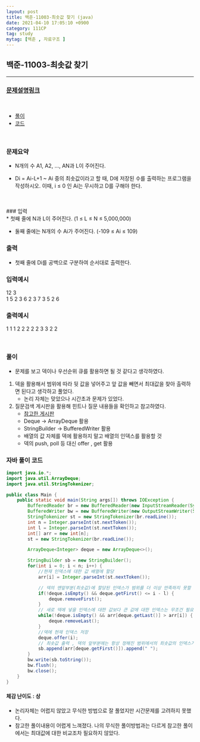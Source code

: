 ```yaml
---
layout: post
title: 백준-11003-최솟값 찾기 (java)
date: 2021-04-10 17:05:10 +0900
category: 111CP
tag: study
mytag: [백준 , 자료구조 ]
---
```


## 백준-11003-최솟값 찾기

---
### [문제설명링크   ](https://www.acmicpc.net/problem/11003)
<br>  
  
* [풀이](#나의-풀이)
* [코드](#자바-풀이-코드)  

<br>  

### 문제요약 

* N개의 수 A1, A2, ..., AN과 L이 주어진다.

* Di = Ai-L+1 ~ Ai 중의 최솟값이라고 할 때, D에 저장된 수를 출력하는 프로그램을 작성하시오. 이때, i ≤ 0 인 Ai는 무시하고 D를 구해야 한다.  

<br>  


<br>
### 입력<br>
* 첫째 줄에 N과 L이 주어진다. (1 ≤ L ≤ N ≤ 5,000,000)

* 둘째 줄에는 N개의 수 Ai가 주어진다. (-109 ≤ Ai ≤ 109)

### 출력  <br>   

* 첫째 줄에 Di를 공백으로 구분하여 순서대로 출력한다.



### 입력예시<br>  

12 3<br>
1 5 2 3 6 2 3 7 3 5 2 6<br>

### 출력예시<br>    

1 1 1 2 2 2 2 2 3 3 2 2<br> 

 

<br>

### 풀이<br>

* 문제를 보고 덱이나 우선순위 큐를 활용하면 될 것 같다고 생각하였다.

1. 덱을 활용해서 범위에 따라 뒷 값을 넣어주고 앞 값을 빼면서 최대값을 찾아 출력하면 된다고 생각하고 풀었다.
	* 논리 자체는 맞았으나 시간초과 문제가 있었다.
2. 질문검색 게시판을 활용해 힌트나 질문 내용들을 확인하고 참고하였다.
	* [참고한 게시판](https://www.acmicpc.net/board/view/36231)
	* Deque -> ArrayDeque 활용
	* StringBuilder -> BufferedWriter 활용
	* 배열의 값 자체를 덱에 활용하지 말고 배열의 인덱스를 활용할 것
	* 덱의 push, poll 등 대신 offer , get 활용
	



### 자바 풀이 코드<br>  

```java
import java.io.*;
import java.util.ArrayDeque;
import java.util.StringTokenizer;

public class Main {
    public static void main(String args[]) throws IOException {
        BufferedReader br = new BufferedReader(new InputStreamReader(System.in));
        BufferedWriter bw = new BufferedWriter(new OutputStreamWriter(System.out));
        StringTokenizer st = new StringTokenizer(br.readLine());
        int n = Integer.parseInt(st.nextToken());
        int l = Integer.parseInt(st.nextToken());
        int[] arr = new int[n];
        st = new StringTokenizer(br.readLine());

        ArrayDeque<Integer> deque = new ArrayDeque<>();

        StringBuilder sb = new StringBuilder();
        for(int i = 0; i < n; i++) {
            //현재 인덱스에 대한 값 배열에 할당
            arr[i] = Integer.parseInt(st.nextToken());

            // 덱의 맨앞부분(최솟값)에 할당된 인덱스가 범위를 더 이상 만족하지 못할 때 제거해준다.
            if(!deque.isEmpty() && deque.getFirst() <= i - l) {
                deque.removeFirst();
            }
            // 새로 덱에 넣을 인덱스에 대한 값보다 큰 값에 대한 인덱스는 무조건 필요없기때문에 해당 값에 대한 인덱스들을 모두 덱에서 제거한다.
            while(!deque.isEmpty() && arr[deque.getLast()] > arr[i]) {
                deque.removeLast();
            }
            //덱에 현재 인덱스 저장
            deque.offer(i);
            // 최솟값 출력 , 덱의 앞부분에는 항상 정해진 범위에서의 최솟값의 인덱스가 할당되어있다.
            sb.append(arr[deque.getFirst()]).append(" ");
        }
        bw.write(sb.toString());
        bw.flush();
        bw.close();
    }
}

```


#### 체감 난이도 : 상<br>
* 논리자체는 어렵지 않았고 무식한 방법으로 잘 풀었지만 시간문제를 고려하지 못했다. 
* 참고한 풀이내용이 어렵게 느껴졌다. 나의 무식한 풀이방법과는 다르게 참고한 풀이에서는 최대값에 대한 비교조차 필요하지 않았다.